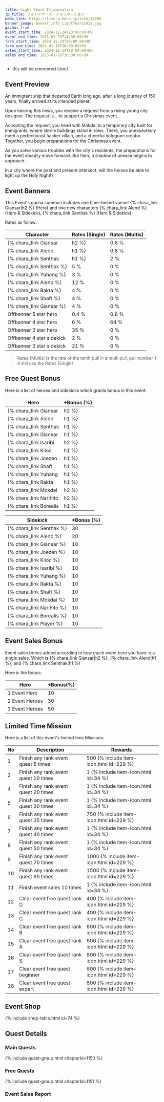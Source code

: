```yaml
---
title: Light Years Illumination
jp_title: ライトイヤーズ・イルミネーション
news_link: https://live-a-hero.jp/info/10298
banner_image: banner_info_LightYears2412.jpg
gacha: true
event_start_time: 2024-12-24T20:00:00+09
event_end_time: 2025-01-23T14:00:00+09
farm_start_time: 2024-12-24T20:00:00+09
farm_end_time: 2025-01-16T20:00:00+09
sales_start_time: 2024-12-24T20:00:00+09
sales_end_time: 2025-01-16T20:00:00+09
---
```


* this will be unordered
{:toc}

## Event Preview

An immigrant ship that departed Earth long ago,
after a long journey of 150 years, finally arrived at its intended planet.

Upon hearing this news, you receive a request from a rising young city designer.
The request is... to support a Christmas event.

Accepting the request, you head with Mokdai to
a temporary city built for immigrants, where sterile buildings stand in rows.
There, you unexpectedly meet a perfectionist hacker villain,
and a cheerful hologram creator. Together, you begin preparations for the Christmas event.

As you solve various troubles with the city's residents,
the preparations for the event steadily move forward.
But then, a shadow of unease begins to approach—

In a city where the past and present intersect, will the heroes be able to light up the Holy Night!?

## Event Banners

This Event's gacha summon includes one time-limited variant {% chara_link Giansar|h2 %} (Hero) and two new characters {% chara_link Alend %} (Hero & Sidekick), {% chara_link Senthak %} (Hero & Sidekick).

Rates as follow:

| Character                                                | Rates (Single) | Rates (Multis) |
|----------------------------------------------------------|----------------|----------------|
| {% chara_link Giansar|h2 %}                               | 0.8 %            | 1.6 %            |
| {% chara_link Alend|h1 %}                              | 0.8 %            | 1.6 %            |
| {% chara_link Senthak|h1 %}                             | 2 %              | 32 %             |
| {% chara_link Senthak %}                                 | 5 %              | 0 %             |
| {% chara_link Yuhang %}                                 | 3 %              | 0 %             |
| {% chara_link Alend %}                                   | 12 %             | 0 %             |
| {% chara_link Rakta %}                                   | 4 %             | 0 %             |
| {% chara_link Shaft %}                                   | 4 %             | 0 %             |
| {% chara_link Giansar %}                                   | 4 %             | 0 %             |
| Offbanner 5 star hero                                    | 0.4 %            | 0.8 %            |
| Offbanner 4 star hero                                    | 6 %              | 64 %             |
| Offbanner 3 star hero                                    | 35 %             | 0 %              |
| Offbanner 4 star sidekick                                | 2 %              | 0 %              |
| Offbanner 3 star sidekick                                | 21 %             | 0 %              |

>Rates (Multis) is the rate of the tenth pull in a multi pull, pull number 1-9 still use the Rates (Single)

## Free Quest Bonus

Here is a list of heroes and sidekicks which grants bonus in this event:

| Hero | +Bonus (%)|
|------------|--------------|
| {% chara_link Giansar|h2 %} | 40 |
| {% chara_link Alend|h1 %}  | 40 |
| {% chara_link Senthak|h1 %}  | 30 |
| {% chara_link Giansar|h1 %}  | 20 |
| {% chara_link Isaribi|h2 %} | 20 |
| {% chara_link Kiloc|h1 %}  | 20 |
| {% chara_link Joezen|h1 %} | 10 | 
| {% chara_link Shaft|h1 %} | 20 |
| {% chara_link Yuhang|h1 %} | 10 | 
| {% chara_link Rakta|h1 %} | 10 | 
| {% chara_link Mokdai|h2 %} | 20 | 
| {% chara_link Narihito|h2 %} | 20 | 
| {% chara_link Borealis|h1 %} | 10 | 

| Sidekick | +Bonus (%) |
|-------------|---------------|
| {% chara_link Senthak %} | 30 | 
| {% chara_link Alend %}  | 20 | 
| {% chara_link Giansar %}  | 10 | 
| {% chara_link Joezen %}  | 10 | 
| {% chara_link Kiloc %}  | 10 |
| {% chara_link Isaribi %}  | 10 | 
| {% chara_link Yuhang %}  | 10 | 
| {% chara_link Rakta %}  | 10 | 
| {% chara_link Shaft %}  | 10 | 
| {% chara_link Mokdai %}  | 10 | 
| {% chara_link Narihito %}  | 10 | 
| {% chara_link Borealis %}  | 10 | 
| {% chara_link Player %} | 10 | 

## Event Sales Bonus

Event sales bonus added according to how much event hero you have in a single sales, Which is
{% chara_link Giansar|h2 %}, {% chara_link Alend|h1 %}, and {% chara_link Senthak|h1 %}

Here is the bonus:

| Hero   | +Bonus(%) |
|--------|-----------|
| 1 Event Hero   |     10    |
| 2 Event Heroes |     30    |
| 3 Event Heroes |     50    |

## Limited Time Mission

Here is a list of this event's limited time Missions:

| No  | Description      | Rewards      |
|----|-----------------------------------------------------------|----------------|
| 1  | Finish any rank event quest 5 times | 500 {% include item-icon.html id=229 %}    |
| 2  | Finish any rank event quest 10 times | 1 {% include item-icon.html id=34 %}    |
| 4  | Finish any rank event quest 20 times | 1 {% include item-icon.html id=34 %}    |
| 5  | Finish any rank event quest 30 times | 1 {% include item-icon.html id=34 %}    |
| 6  | Finish any rank event quest 35 times | 750 {% include item-icon.html id=229 %}    |
| 7  | Finish any rank event quest 40 times | 1 {% include item-icon.html id=34 %}    |
| 8  | Finish any rank event quest 50 times | 1 {% include item-icon.html id=34 %}    |
| 9  | Finish any rank event quest 70 times | 1000 {% include item-icon.html id=229 %}    |
| 10  | Finish any rank event quest 90 times | 1500 {% include item-icon.html id=229 %}    |
| 11  | Finish event sales 10 times | 1 {% include item-icon.html id=34 %}    |
| 12 | Clear event free quest rank D  | 400 {% include item-icon.html id=229 %}    |
| 13 | Clear event free quest rank C  | 400 {% include item-icon.html id=229 %}    |
| 14 | Clear event free quest rank B  | 600 {% include item-icon.html id=229 %}    |
| 15 | Clear event free quest rank A  | 600 {% include item-icon.html id=229 %}    |
| 16 | Clear event free quest rank S  | 800 {% include item-icon.html id=229 %}    |
| 17 | Clear event free quest beginner  | 600 {% include item-icon.html id=229 %}    |
| 18 | Clear event free quest expert  | 800 {% include item-icon.html id=229 %}    |

## Event Shop

{% include shop-table.html id=74 %}

## Quest Details

### Main Quests

{% include quest-group.html chapterId=1150 %}

### Free Quests

{% include quest-group.html chapterId=1151 %}

### Event Sales Report
